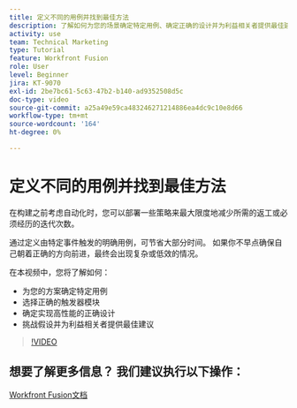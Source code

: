```yaml
---
title: 定义不同的用例并找到最佳方法
description: 了解如何为您的场景确定特定用例、确定正确的设计并为利益相关者提供最佳建议 [!DNL Adobe Workfront Fusion].
activity: use
team: Technical Marketing
type: Tutorial
feature: Workfront Fusion
role: User
level: Beginner
jira: KT-9070
exl-id: 2be7bc61-5c63-47b2-b140-ad9352508d5c
doc-type: video
source-git-commit: a25a49e59ca483246271214886ea4dc9c10e8d66
workflow-type: tm+mt
source-wordcount: '164'
ht-degree: 0%

---
```


# 定义不同的用例并找到最佳方法

在构建之前考虑自动化时，您可以部署一些策略来最大限度地减少所需的返工或必须经历的迭代次数。

通过定义由特定事件触发的明确用例，可节省大部分时间。 如果你不早点确保自己朝着正确的方向前进，最终会出现复杂或低效的情况。

在本视频中，您将了解如何：

* 为您的方案确定特定用例
* 选择正确的触发器模块
* 确定实现高性能的正确设计
* 挑战假设并为利益相关者提供最佳建议

>[!VIDEO](https://video.tv.adobe.com/v/335311/?quality=12&learn=on)

## 想要了解更多信息？ 我们建议执行以下操作：

[Workfront Fusion文档](https://experienceleague.adobe.com/docs/workfront/using/adobe-workfront-fusion/workfront-fusion-2.html?lang=en)
